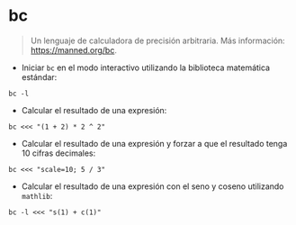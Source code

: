 # bc

> Un lenguaje de calculadora de precisión arbitraria.
> Más información: <https://manned.org/bc>.

- Iniciar `bc` en el modo interactivo utilizando la biblioteca matemática estándar:

`bc -l`

- Calcular el resultado de una expresión:

`bc <<< "(1 + 2) * 2 ^ 2"`

- Calcular el resultado de una expresión y forzar a que el resultado tenga 10 cifras decimales:

`bc <<< "scale=10; 5 / 3"`

- Calcular el resultado de una expresión con el seno y coseno utilizando `mathlib`:

`bc -l <<< "s(1) + c(1)"`
